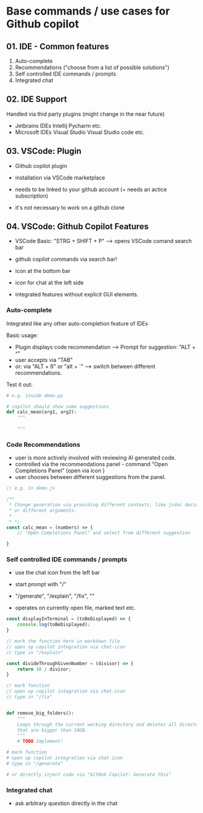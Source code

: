 

# Base commands / use cases for Github copilot 


## 01. IDE - Common features

1. Auto-complete
2. Recommendations ("choose from a list of possible solutions")
3. Self controlled IDE commands / prompts
4. Integrated chat


## 02. IDE Support

Handled via thid party plugins (might change in the near future)

- Jetbrains IDEs
    Intellij
    Pycharm 
    etc.
- Microsoft IDEs
    Visual Studio 
    Visual Studio code
    etc.


## 03. VSCode: Plugin

- Github copilot plugin 
- installation via VSCode marketplace
- needs to be linked to your github account (+ needs an actice subscription)

- it's not necessary to work on a github clone


## 04. VSCode: Github Copilot Features

- VSCode Basic: "STRG + SHIFT + P" --> opens VSCode comand search bar

- github copilot commands via search bar! 

- icon at the bottom bar
- icon for chat at the left side
- integrated features without explicit GUI elements.


### Auto-complete

Integrated like any other auto-completion feature of IDEs

Basic usage:
- Plugin displays code recommendation --> Prompt for suggestion: "ALT + ^"
- user accepts via "TAB"
- or: via "ALT + ß" or "alt + `" --> switch between different recommendations. 

Test it out:
```py
# e.g. inside demo.py

# copilot should show some suggestions
def calc_mean(arg1, arg2):
    """
    
    """


```

### Code Recommendations

- user is more actively involved with reviewing AI generated code.
- controlled via the recommendations panel - command "Open Completions Panel" (open via icon )
- user chooses between different suggestions from the panel.

```js
// e.g. in demo.js

/**
 * Change generation via providing different contexts, like jsdoc decsription
 * or different arguments.
 * 
 * */
const calc_mean = (numbers) => {
    // "Open Completions Panel" and select from different suggestion

}

```

### Self controlled IDE commands / prompts

- use the chat icon from the left bar
- start prompt with "/"
- "/generate", "/explain", "/fix", ""

- operates on currently open file, marked text etc. 


```js
const displayInTerminal = (toBeDisplayed) => {
    console.log(toBeDisplayed);
}

// mark the function here in markdown file
// open up copilot integration via chat-icon 
// type in "/explain"

```

```js
const divideThroughGivenNumber = (divisor) => {
    return 10 / divisor;
}

// mark function
// open up copilot integration via chat-icon 
// type in "/fix"


```

```py

def remove_big_folders():
    """
    Loops through the current working directory and deletes all directories 
    that are bigger than 10GB. 
    """
    # TODO implement!

# mark function
# open up copilot integration via chat-icon 
# type in "/generate"

# or directly inject code via "GitHub Copilot: Generate this"

```


### Integrated chat

- ask arbitrary question directly in the chat